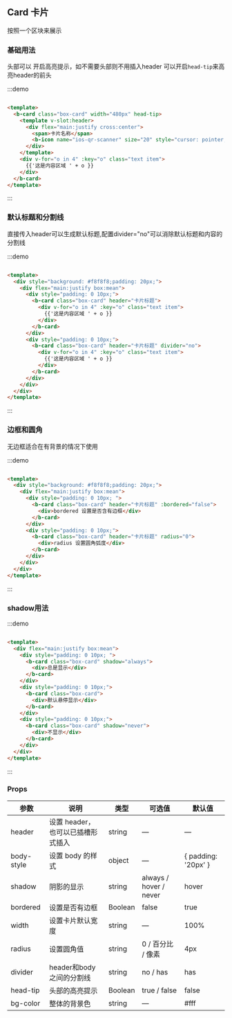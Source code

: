 ## Card 卡片

按照一个区块来展示

### 基础用法

头部可以 开启高亮提示，如不需要头部则不用插入header 可以开启`head-tip`来高亮header的前头

:::demo

```html

<template>
  <b-card class="box-card" width="480px" head-tip>
    <template v-slot:header>
      <div flex="main:justify cross:center">
        <span>卡片名称</span>
        <b-icon name="ios-qr-scanner" size="20" style="cursor: pointer;"></b-icon>
      </div>
    </template>
    <div v-for="o in 4" :key="o" class="text item">
      {{'这是内容区域 ' + o }}
    </div>
  </b-card>
</template>
```

:::

### 默认标题和分割线

直接传入header可以生成默认标题,配置divider="no"可以消除默认标题和内容的分割线

:::demo

```html

<template>
  <div style="background: #f8f8f8;padding: 20px;">
    <div flex="main:justify box:mean">
      <div style="padding: 0 10px;">
        <b-card class="box-card" header="卡片标题">
          <div v-for="o in 4" :key="o" class="text item">
            {{'这是内容区域 ' + o }}
          </div>
        </b-card>
      </div>
      <div style="padding: 0 10px;">
        <b-card class="box-card" header="卡片标题" divider="no">
          <div v-for="o in 4" :key="o" class="text item">
            {{'这是内容区域 ' + o }}
          </div>
        </b-card>
      </div>
    </div>
  </div>
</template>
```

:::

### 边框和圆角

无边框适合在有背景的情况下使用

:::demo

```html

<template>
  <div style="background: #f8f8f8;padding: 20px;">
    <div flex="main:justify box:mean">
      <div style="padding: 0 10px; ">
        <b-card class="box-card" header="卡片标题" :bordered="false">
          <div>bordered 设置是否含有边框</div>
        </b-card>
      </div>
      <div style="padding: 0 10px;">
        <b-card class="box-card" header="卡片标题" radius="0">
          <div>radius 设置圆角弧度</div>
        </b-card>
      </div>
    </div>
  </div>
</template>
```

:::

### shadow用法

:::demo

```html

<template>
  <div flex="main:justify box:mean">
    <div style="padding: 0 10px; ">
      <b-card class="box-card" shadow="always">
        <div>总是显示</div>
      </b-card>
    </div>
    <div style="padding: 0 10px;">
      <b-card class="box-card">
        <div>默认悬停显示</div>
      </b-card>
    </div>
    <div style="padding: 0 10px;">
      <b-card class="box-card" shadow="never">
        <div>不显示</div>
      </b-card>
    </div>
  </div>
</template>
```

:::

### Props

| 参数      | 说明    | 类型      | 可选值       | 默认值   |
|---------- |-------- |---------- |-------------  |-------- |
| header | 设置 header，也可以已插槽形式插入 | string |  —  |  —  |
| body-style | 设置 body 的样式 | object |  —  |  { padding: '20px' }  |
| shadow | 阴影的显示 | string | always / hover / never  | hover  |
| bordered | 设置是否有边框 | Boolean |  false  | true |
| width | 设置卡片默认宽度 | string |  —  | 100%  |
| radius | 设置圆角值 | string |  0 / 百分比 / 像素  |  4px  |
| divider | header和body之间的分割线 | string |  no / has  |  has  |
| head-tip | 头部的高亮提示 | Boolean |  true / false  |  false  |
| bg-color | 整体的背景色 | string |  —  |  #fff  |
